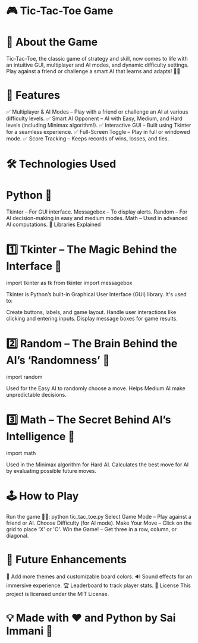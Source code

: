 # 🎮 Tic-Tac-Toe Game

# 📌 About the Game
Tic-Tac-Toe, the classic game of strategy and skill, now comes to life with an intuitive GUI, multiplayer and AI modes, and dynamic difficulty settings. Play against a friend or challenge a smart AI that learns and adapts! 🧠💡

# 🚀 Features
✅ Multiplayer & AI Modes – Play with a friend or challenge an AI at various difficulty levels.
✅ Smart AI Opponent – AI with Easy, Medium, and Hard levels (including Minimax algorithm!).
✅ Interactive GUI – Built using Tkinter for a seamless experience.
✅ Full-Screen Toggle – Play in full or windowed mode.
✅ Score Tracking – Keeps records of wins, losses, and ties.

# 🛠️ Technologies Used

# Python 🐍
Tkinter – For GUI interface.
Messagebox – To display alerts.
Random – For AI decision-making in easy and medium modes.
Math – Used in advanced AI computations.
📜 Libraries Explained

# 1️⃣ Tkinter – The Magic Behind the Interface 🎨
import tkinter as tk from tkinter import messagebox

Tkinter is Python’s built-in Graphical User Interface (GUI) library. It's used to:

Create buttons, labels, and game layout.
Handle user interactions like clicking and entering inputs.
Display message boxes for game results.

# 2️⃣ Random – The Brain Behind the AI’s ‘Randomness’ 🎲
import random

Used for the Easy AI to randomly choose a move.
Helps Medium AI make unpredictable decisions.

# 3️⃣ Math – The Secret Behind AI’s Intelligence 🧠
import math

Used in the Minimax algorithm for Hard AI.
Calculates the best move for AI by evaluating possible future moves.

# 🕹️ How to Play
Run the game 🏃‍♂️:
python tic_tac_toe.py
Select Game Mode – Play against a friend or AI.
Choose Difficulty (for AI mode).
Make Your Move – Click on the grid to place 'X' or 'O'.
Win the Game! – Get three in a row, column, or diagonal.

# 🔧 Future Enhancements
🎨 Add more themes and customizable board colors.
🔊 Sound effects for an immersive experience.
🏆 Leaderboard to track player stats.
📜 License
This project is licensed under the MIT License.

# 💡 Made with ❤️ and Python by Sai Immani 🚀
